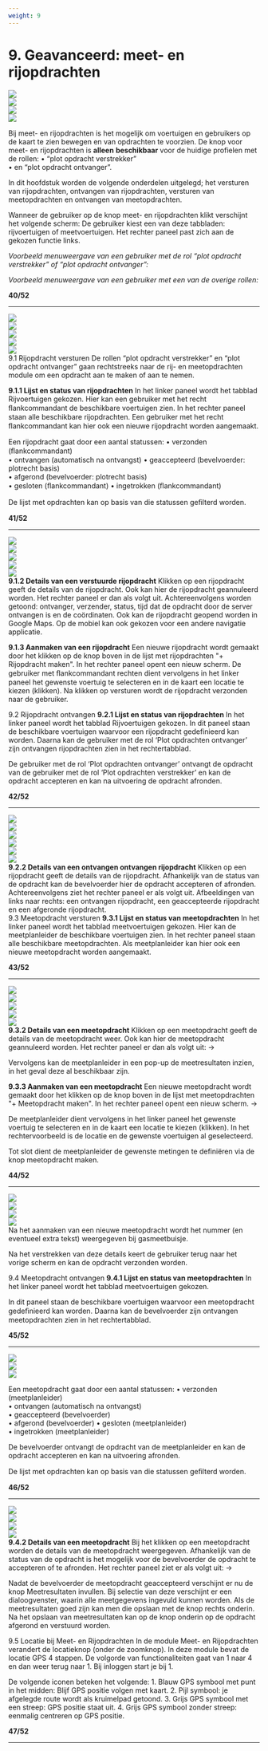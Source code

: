 ```yaml
---
weight: 9
---
```


# 9. Geavanceerd: meet- en rijopdrachten

![](images/lcms-plot-handleiding-40_2.png)  
![](images/lcms-plot-handleiding-40_3.jpg)  
![](images/lcms-plot-handleiding-40_4.png)  
![](images/lcms-plot-handleiding-40_5.jpg)  


 
Bij meet- en rijopdrachten is het mogelijk om voertuigen en gebruikers op de kaart te zien 
bewegen en van opdrachten te voorzien. De knop voor meet- en rijopdrachten is **alleen** 
**beschikbaar** voor de huidige profielen met de rollen: 
• 
“plot opdracht verstrekker”  
• 
en “plot opdracht ontvanger”. 
 
In dit hoofdstuk worden de volgende onderdelen uitgelegd; het versturen van rijopdrachten, 
ontvangen van rijopdrachten, versturen van meetopdrachten en ontvangen van 
meetopdrachten. 
 
 
 
Wanneer de gebruiker op de knop meet- en rijopdrachten klikt verschijnt het volgende 
scherm: 
De gebruiker kiest een van deze tabbladen: rijvoertuigen of meetvoertuigen. Het rechter 
paneel past zich aan de gekozen functie links. 
 
 
_Voorbeeld menuweergave van een gebruiker met de rol “plot opdracht verstrekker” of “plot 
opdracht ontvanger”:_ 
 
 
 
_Voorbeeld menuweergave van een gebruiker met een van de overige rollen:_ 
 
 
 
 
 
**40/52** 
 

* * *

![](images/lcms-plot-handleiding-41_1.jpg)  
![](images/lcms-plot-handleiding-41_2.png)  
![](images/lcms-plot-handleiding-41_3.jpg)  
![](images/lcms-plot-handleiding-41_4.jpg)  
![](images/lcms-plot-handleiding-41_5.png)  
9.1  Rijopdracht versturen 
De rollen “plot opdracht verstrekker” en “plot opdracht ontvanger” gaan rechtstreeks naar de 
rij- en meetopdrachten module om een opdracht aan te maken of aan te nemen. 
 
 
 
**9.1.1 Lijst en status van rijopdrachten** In het linker paneel wordt het tabblad Rijvoertuigen gekozen. Hier kan een gebruiker met het 
recht ﬂankcommandant de beschikbare voertuigen zien. In het rechter paneel staan alle 
beschikbare rijopdrachten. Een gebruiker met het recht ﬂankcommandant kan hier ook een 
nieuwe rijopdracht worden aangemaakt. 
 
Een rijopdracht gaat door een aantal statussen: 
• 
verzonden (ﬂankcommandant)  
• 
ontvangen (automatisch na ontvangst) 
• 
geaccepteerd (bevelvoerder: plotrecht basis)  
• 
afgerond (bevelvoerder: plotrecht basis)  
• 
gesloten (ﬂankcommandant) 
• 
ingetrokken (ﬂankcommandant) 
 
De lijst met opdrachten kan op basis van die statussen 
geﬁlterd worden. 
 
 
 
**41/52** 
 

* * *

![](images/lcms-plot-handleiding-42_1.jpg)  
![](images/lcms-plot-handleiding-42_2.jpg)  
![](images/lcms-plot-handleiding-42_3.png)  
![](images/lcms-plot-handleiding-42_4.jpg)  
![](images/lcms-plot-handleiding-42_5.png)  
**9.1.2 Details van een verstuurde rijopdracht** Klikken op een rijopdracht geeft de details van de rijopdracht. 
Ook kan hier de rijopdracht geannuleerd worden. Het rechter 
paneel er dan als volgt uit. Achtereenvolgens worden getoond: 
ontvanger, verzender, status, tijd dat de opdracht door de 
server ontvangen is en de coördinaten. Ook kan de rijopdracht 
geopend worden in Google Maps. Op de mobiel kan ook 
gekozen voor een andere navigatie applicatie. 
 
 
**9.1.3 Aanmaken van een rijopdracht** Een nieuwe rijopdracht wordt gemaakt door het klikken op de 
knop boven in de lijst met rijopdrachten "+ Rijopdracht maken". 
In het rechter paneel opent een nieuw scherm. De gebruiker 
met ﬂankcommandant rechten dient vervolgens in het linker 
paneel het gewenste voertuig te selecteren en in de kaart een 
locatie te kiezen (klikken). Na klikken op versturen wordt de 
rijopdracht verzonden naar de gebruiker. 
 
 
 
9.2  Rijopdracht ontvangen 
**9.2.1 Lijst en status van rijopdrachten** In het linker paneel wordt het tabblad Rijvoertuigen 
gekozen. In dit paneel staan de beschikbare voertuigen 
waarvoor een rijopdracht gedefinieerd kan worden. Daarna 
kan de gebruiker met de rol ‘Plot opdrachten ontvanger’ zijn 
ontvangen rijopdrachten zien in het rechtertabblad. 
 
De gebruiker met de rol ‘Plot opdrachten ontvanger’ 
ontvangt de opdracht van de gebruiker met de rol ‘Plot 
opdrachten verstrekker’ en kan de opdracht accepteren en 
kan na uitvoering de opdracht afronden. 
 
 
 
**42/52** 
 

* * *

![](images/lcms-plot-handleiding-43_1.jpg)  
![](images/lcms-plot-handleiding-43_2.png)  
![](images/lcms-plot-handleiding-43_3.jpg)  
![](images/lcms-plot-handleiding-43_4.png)  
![](images/lcms-plot-handleiding-43_5.png)  
![](images/lcms-plot-handleiding-43_6.png)  
**9.2.2 Details van een ontvangen ontvangen rijopdracht** Klikken op een rijopdracht geeft de details van de rijopdracht. Afhankelijk van de status van 
de opdracht kan de bevelvoerder hier de opdracht accepteren of afronden. 
Achtereenvolgens ziet het rechter paneel er als volgt uit. 
Afbeeldingen van links naar rechts: een ontvangen rijopdracht, een geaccepteerde 
rijopdracht en een afgeronde rijopdracht.  
9.3  Meetopdracht versturen 
**9.3.1 Lijst en status van meetopdrachten** In het linker paneel wordt het tabblad 
meetvoertuigen gekozen. Hier kan de 
meetplanleider de beschikbare voertuigen zien. 
In het rechter paneel staan alle beschikbare 
meetopdrachten. Als meetplanleider kan hier ook 
een nieuwe meetopdracht worden aangemaakt. 
 
 
 
 
 
 
 
 
 
**43/52** 
 

* * *

![](images/lcms-plot-handleiding-44_1.jpg)  
![](images/lcms-plot-handleiding-44_2.jpg)  
![](images/lcms-plot-handleiding-44_3.png)  
![](images/lcms-plot-handleiding-44_4.jpg)  
![](images/lcms-plot-handleiding-44_5.png)  
**9.3.2 Details van een meetopdracht** Klikken op een meetopdracht geeft de details van de 
meetopdracht weer. Ook kan hier de meetopdracht 
geannuleerd worden. Het rechter paneel er dan als volgt uit: → 
 
Vervolgens kan de meetplanleider in een pop-up de 
meetresultaten inzien, in het geval deze al beschikbaar zijn. 
 
 
 
 
 
 
 
 
 
 
 
 
 
**9.3.3 Aanmaken van een meetopdracht** Een nieuwe meetopdracht wordt gemaakt door het klikken 
op de knop boven in de lijst met meetopdrachten "+ 
Meetopdracht maken". In het rechter paneel opent een 
nieuw scherm. → 
  
De meetplanleider dient vervolgens in het linker paneel het 
gewenste voertuig te selecteren en in de kaart een locatie te 
kiezen (klikken). In het rechtervoorbeeld is de locatie en de 
gewenste voertuigen al geselecteerd. 
 
Tot slot dient de meetplanleider de gewenste metingen te 
definiëren via de knop meetopdracht maken. 
 
 
 
 
 
 
**44/52** 
 

* * *

![](images/lcms-plot-handleiding-45_1.jpg)  
![](images/lcms-plot-handleiding-45_2.png)  
![](images/lcms-plot-handleiding-45_3.jpg)  
![](images/lcms-plot-handleiding-45_4.jpg)  
Na het aanmaken van een nieuwe meetopdracht wordt het nummer (en eventueel extra 
tekst) weergegeven bij gasmeetbuisje.  
 
 
 
 
 
 
 
 
 
 
 
 
 
 
 
 
 
 
 
 
 
Na het verstrekken van deze details keert de gebruiker terug naar het vorige scherm en kan 
de opdracht verzonden worden. 
 
9.4  Meetopdracht ontvangen 
**9.4.1 Lijst en status van meetopdrachten** In het linker paneel wordt het tabblad 
meetvoertuigen gekozen. 
 
 
 
 
 
In dit paneel staan de beschikbare voertuigen waarvoor een meetopdracht gedeﬁnieerd kan 
worden. Daarna kan de bevelvoerder zijn ontvangen meetopdrachten zien in het 
rechtertabblad. 
 
 
**45/52** 
 

* * *

![](images/lcms-plot-handleiding-46_1.jpg)  
![](images/lcms-plot-handleiding-46_2.png)  
![](images/lcms-plot-handleiding-46_3.png)  
 
 
Een meetopdracht gaat door een aantal statussen: 
• 
verzonden (meetplanleider)  
• 
ontvangen (automatisch na ontvangst)  
• 
geaccepteerd (bevelvoerder)  
• 
afgerond (bevelvoerder) 
• 
gesloten (meetplanleider)  
• 
ingetrokken (meetplanleider) 
 
De bevelvoerder ontvangt de opdracht van de 
meetplanleider en kan de opdracht accepteren en kan 
na uitvoering afronden. 
 
De lijst met opdrachten kan op basis van die statussen geﬁlterd worden. 
 
 
 
**46/52** 
 

* * *

![](images/lcms-plot-handleiding-47_1.jpg)  
![](images/lcms-plot-handleiding-47_2.png)  
![](images/lcms-plot-handleiding-47_3.png)  
![](images/lcms-plot-handleiding-47_4.jpg)  
**9.4.2 Details van een meetopdracht** Bij het klikken op een meetopdracht worden de details van de 
meetopdracht weergegeven. Afhankelijk van de status van de 
opdracht is het mogelijk voor de bevelvoerder de opdracht te 
accepteren of te afronden. Het rechter paneel ziet er als volgt 
uit: → 
 
 
 
 
 
 
 
 
 
 
Nadat de bevelvoerder de meetopdracht 
geaccepteerd verschijnt er nu de knop 
Meetresultaten invullen. Bij selectie van deze 
verschijnt er een dialoogvenster, waarin alle 
meetgegevens ingevuld kunnen worden. Als de 
meetresultaten goed zijn kan men die opslaan met 
de knop rechts onderin. Na het opslaan van 
meetresultaten kan op de knop onderin op de 
opdracht afgerond en verstuurd worden. 
 
 
 
 
 
 
 
9.5  Locatie bij Meet- en Rijopdrachten 
In de module Meet- en Rijopdrachten verandert de locatieknop (onder de zoomknop). In 
deze module bevat de locatie GPS 4 stappen. De volgorde van functionaliteiten gaat van 1 
naar 4 en dan weer terug naar 1. Bij inloggen start je bij 1. 
 
 
 
De volgende iconen beteken het volgende: 
1. 
Blauw GPS symbool met punt in het midden: Blijf GPS positie volgen met kaart. 
2. 
Pijl symbool: je afgelegde route wordt als kruimelpad getoond. 
3. 
Grijs GPS symbool met een streep: GPS positie staat uit. 
4. 
Grijs GPS symbool zonder streep: eenmalig centreren op GPS positie. 
 
**47/52** 
 

* * *
